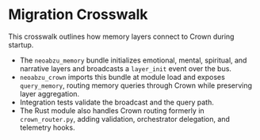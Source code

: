 # Migration Crosswalk

This crosswalk outlines how memory layers connect to Crown during startup.

- The `neoabzu_memory` bundle initializes emotional, mental, spiritual, and narrative layers and
  broadcasts a `layer_init` event over the bus.
- `neoabzu_crown` imports this bundle at module load and exposes `query_memory`,
  routing memory queries through Crown while preserving layer aggregation.
- Integration tests validate the broadcast and the query path.
- The Rust module also handles Crown routing formerly in `crown_router.py`, adding validation, orchestrator delegation, and telemetry hooks.
